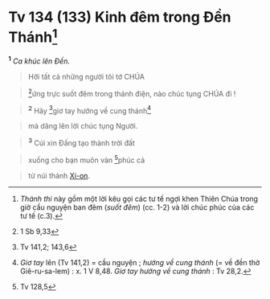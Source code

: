 # Tv 134 (133) Kinh đêm trong Đền Thánh[^1]
<sup><b>1</b></sup> *Ca khúc lên Đền.*


> Hỡi tất cả những người tôi tớ CHÚA
>


> [^1*]ứng trực suốt đêm trong thánh điện, nào chúc tụng CHÚA đi !
>


> <sup><b>2</b></sup> Hãy [^2*]giơ tay hướng về cung thánh[^2]
>


> mà dâng lên lời chúc tụng Người.
>


> <sup><b>3</b></sup> Cúi xin Đấng tạo thành trời đất
>


> xuống cho bạn muôn vàn [^3*]phúc cả
>


> từ núi thánh [Xi-on]().
>

[^1]: *Thánh thi* này gồm một lời kêu gọi các tư tế ngợi khen Thiên Chúa trong giờ cầu nguyện ban đêm (*suốt đêm*) (cc. 1-2) và lời chúc phúc của các tư tế (c.3).
[^2]: *Giơ tay* lên (Tv 141,2) = cầu nguyện ; *hướng về cung thánh* (= về đền thờ Giê-ru-sa-lem) : x. 1 V 8,48. *Giơ tay hướng về cung thánh* : Tv 28,2.
[^1*]: 1 Sb 9,33
[^2*]: Tv 141,2; 143,6
[^3*]: Tv 128,5